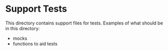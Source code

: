 # Support Tests

This directory contains support files for tests.
Examples of what should be in this directory:
- mocks
- functions to aid tests
